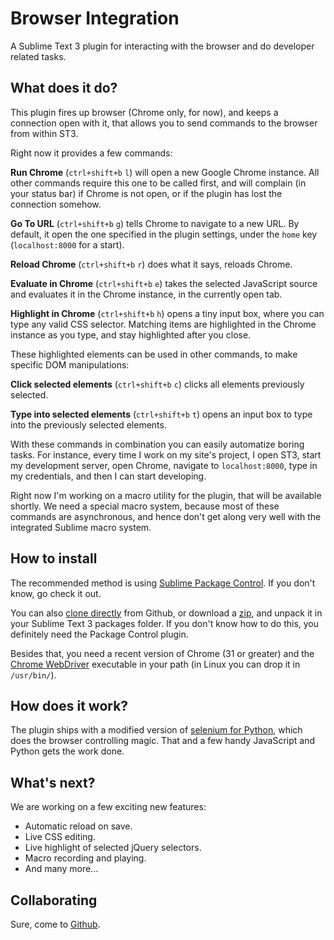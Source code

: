Browser Integration
===================

A Sublime Text 3 plugin for interacting with the
browser and do developer related tasks.


What does it do?
----------------

This plugin fires up browser (Chrome only, for now),
and keeps a connection open with it, that allows you
to send commands to the browser from within ST3.

Right now it provides a few commands:

**Run Chrome** (`ctrl+shift+b` `l`) will open a new Google Chrome instance.
All other commands require this one to be called first,
and will complain (in your status bar) if Chrome is not
open, or if the plugin has lost the connection somehow.

**Go To URL** (`ctrl+shift+b` `g`) tells Chrome to navigate to a new URL.
By default, it open the one specified in the plugin settings,
under the `home` key (`localhost:8000` for a start).

**Reload Chrome** (`ctrl+shift+b` `r`) does what it says, reloads Chrome.

**Evaluate in Chrome** (`ctrl+shift+b` `e`) takes the selected JavaScript source
and evaluates it in the Chrome instance, in the currently
open tab.

**Highlight in Chrome** (`ctrl+shift+b` `h`) opens a tiny input box, where you
can type any valid CSS selector. Matching items are highlighted
in the Chrome instance as you type, and stay highlighted
after you close.

These highlighted elements can be used in other
commands, to make specific DOM manipulations:

**Click selected elements** (`ctrl+shift+b` `c`) clicks all elements
previously selected.

**Type into selected elements** (`ctrl+shift+b` `t`) opens an input
box to type into the previously selected elements.

With these commands in combination you can easily automatize boring tasks.
For instance, every time I work on my site's project, I open ST3, start my
development server, open Chrome, navigate to `localhost:8000`, type in
my credentials, and then I can start developing.

Right now I'm working on a macro utility for the plugin, that
will be available shortly. We need a special macro system,
because most of these commands are asynchronous, and hence don't
get along very well with the integrated Sublime macro system.


How to install
--------------

The recommended method is using [Sublime Package Control](https://sublime.wbond.net).
If you don't know, go check it out.

You can also [clone directly](https://github.com/apiad/sublime-browser-integration.git)
from Github, or download a [zip](https://github.com/apiad/sublime-browser-integration/archive/master.zip),
and unpack it in your Sublime Text 3 packages folder. If you don't know how to do
this, you definitely need the Package Control plugin.

Besides that, you need a recent version of Chrome (31 or greater) and the
[Chrome WebDriver](http://chromedriver.storage.googleapis.com/index.html)
executable in your path (in Linux you can drop it in `/usr/bin/`).


How does it work?
-----------------

The plugin ships with a modified version of
[selenium for Python](https://pypi.python.org/pypi/selenium),
which does the browser controlling magic. That and a few handy JavaScript
and Python gets the work done.


What's next?
------------

We are working on a few exciting new features:

* Automatic reload on save.
* Live CSS editing.
* Live highlight of selected jQuery selectors.
* Macro recording and playing.
* And many more...


Collaborating
-------------

Sure, come to [Github](https://github.com/apiad/sublime-browser-integration).
